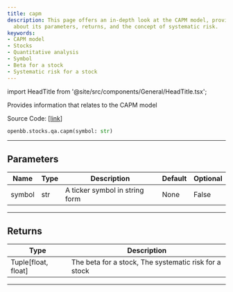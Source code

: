 ```yaml
---
title: capm
description: This page offers an in-depth look at the CAPM model, providing information
  about its parameters, returns, and the concept of systematic risk.
keywords:
- CAPM model
- Stocks
- Quantitative analysis
- Symbol
- Beta for a stock
- Systematic risk for a stock
---
```


import HeadTitle from '@site/src/components/General/HeadTitle.tsx';

<HeadTitle title="stocks.qa.capm - Reference | OpenBB SDK Docs" />

Provides information that relates to the CAPM model

Source Code: [[link](https://github.com/OpenBB-finance/OpenBBTerminal/tree/main/openbb_terminal/stocks/quantitative_analysis/factors_model.py#L80)]

```python
openbb.stocks.qa.capm(symbol: str)
```

---

## Parameters

| Name | Type | Description | Default | Optional |
| ---- | ---- | ----------- | ------- | -------- |
| symbol | str | A ticker symbol in string form | None | False |


---

## Returns

| Type | Description |
| ---- | ----------- |
| Tuple[float, float] | The beta for a stock, The systematic risk for a stock |
---
